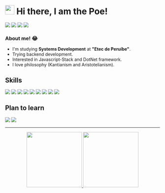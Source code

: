 


<h1><img src="https://emojis.slackmojis.com/emojis/images/1570211625/6611/wave-animated.gif?1570211625" width="30"/> Hi there, I am the Poe!</h1>
<a href="https://www.facebook.com/luca.otario" target="_blank"><img src="https://img.shields.io/badge/Facebook-black?style=for-the-badge&logo=facebook&logoColor=white"></a>
<a href="https://www.instagram.com/lvcapoe/" target="_blank"><img src="https://img.shields.io/badge/Instagram-black?style=for-the-badge&logo=instagram&logoColor=white"></a>
<a href="https://lucapoe.medium.com" target="_blank"><img src="https://img.shields.io/badge/Medium-black?style=for-the-badge&logo=medium&logoColor=white"></a>
<a href="https://www.linkedin.com/in/luca-poe-11771a23a/"><img src="https://img.shields.io/badge/linkedin-%23000.svg?style=for-the-badge&logo=linkedin&logoColor=white"></a>

### About me! 😂


<ul>
  <li> I'm studying <b>Systems Development</b> at  <b>"Etec de Peruíbe"</b>.</li>
  <li>Trying backend development.</li>
  <li>Interested in Javascript-Stack and DotNet framework.</li>
  <li>I love philosophy (Kantianism and Aristotelianism).</li>
</ul>


## Skills
<img src="https://img.shields.io/badge/JavaScript-black?style=for-the-badge&logo=javascript&logoColor=white"> <img src="https://img.shields.io/badge/Node.js-black?style=for-the-badge&logo=nodedotjs&logoColor=white"> 
<img src="https://img.shields.io/badge/TypeScript-black?style=for-the-badge&logo=typescript&logoColor=white">
<img src="https://img.shields.io/badge/Vue.js-black?style=for-the-badge&logo=vuedotjs&logoColor=white"> 
<img src="https://img.shields.io/badge/C%23-black?style=for-the-badge&logo=c-sharp&logoColor=white">
<img src="https://img.shields.io/badge/.NET-black?style=for-the-badge&logo=dotnet&logoColor=white">
<img src="https://img.shields.io/badge/C%2B%2B-black?style=for-the-badge&logo=c%2B%2B&logoColor=white">
<img src="https://img.shields.io/badge/MySQL-black?style=for-the-badge&logo=mysql&logoColor=white">
<img src="https://img.shields.io/badge/Linux-black?style=for-the-badge&logo=linux&logoColor=white">
	
## Plan to learn
<img src="https://img.shields.io/badge/React-black?style=for-the-badge&logo=react&logoColor=white">  <img src="https://img.shields.io/badge/MongoDB-black?style=for-the-badge&logo=mongodb&logoColor=white">
<hr>

<div align=center>
<a href="https://github.com/iamthepoe">
<img height="180em" src="https://github-readme-stats.vercel.app/api?username=iamthepoe&show_icons=true&theme=gotham&include_all_commits=true&count_private=true">
  <img height="180em" src="https://github-readme-stats.vercel.app/api/top-langs/?username=iamthepoe&layout=compact&langs_count=10&theme=gotham">

</div>
